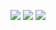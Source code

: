 ![](https://github-profile-summary-cards.vercel.app/api/cards/profile-details?username=cymagix&theme=solarized_dark) 
![](https://github-profile-summary-cards.vercel.app/api/cards/repos-per-language?username=cymagix&theme=solarized_dark) 
![](https://github-profile-summary-cards.vercel.app/api/cards/most-commit-language?username=cymagix&theme=solarized_dark) 
